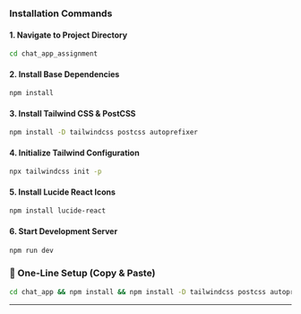 ### Installation Commands

#### 1. Navigate to Project Directory
```bash
cd chat_app_assignment
```

#### 2. Install Base Dependencies
```bash
npm install
```

#### 3. Install Tailwind CSS & PostCSS
```bash
npm install -D tailwindcss postcss autoprefixer
```

#### 4. Initialize Tailwind Configuration
```bash
npx tailwindcss init -p
```

#### 5. Install Lucide React Icons
```bash
npm install lucide-react
```

#### 6. Start Development Server
```bash
npm run dev
```

### 🎯 One-Line Setup (Copy & Paste)
```bash
cd chat_app && npm install && npm install -D tailwindcss postcss autoprefixer && npx tailwindcss init -p && npm install lucide-react && npm run dev
```

---
